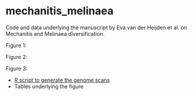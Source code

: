 # mechanitis_melinaea
Code and data underlying the manuscript by Eva van der Heijden et al. on Mechanitis and Melinaea diversification.

Figure 1:

Figure 2:

Figure 3:
- [R script to generate the genome scans](https://github.com/rapidspeciation/mechanitis_melinaea/blob/main/Rscript_Mech.nesaea.r)
- Tables underlying the figure
